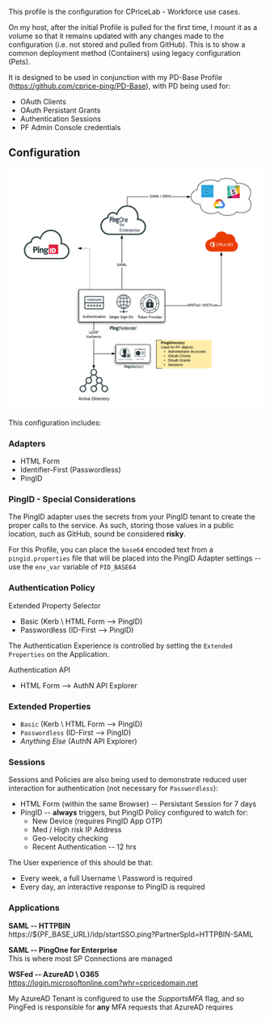 This profile is the configuration for CPriceLab - Workforce use cases.  

On my host, after the initial Profile is pulled for the first time, I mount it as a volume so that it remains updated with any changes made to the configuration (i.e. not stored and pulled from GitHub). This is to show a common deployment method (Containers) using legacy configuration (Pets).

It is designed to be used in conjunction with my PD-Base Profile (https://github.com/cprice-ping/PD-Base), with PD being used for:  
* OAuth Clients
* OAuth Persistant Grants
* Authentication Sessions
* PF Admin Console credentials

## Configuration

![CPriceLab Architecture](CPriceLab%20-%20WF.png)

This configuration includes:

### Adapters
* HTML Form
* Identifier-First (Passwordless)
* PingID


### PingID - Special Considerations
The PingID adapter uses the secrets from your PingID tenant to create the proper calls to the service. As such, storing those values in a public location, such as GitHub, sound be considered **risky**.

For this Profile, you can place the `base64` encoded text from a `pingid.properties` file that will be placed into the PingID Adapter settings -- use the `env_var` variable of `PID_BASE64`

### Authentication Policy
Extended Property Selector
  * Basic (Kerb \ HTML Form --> PingID)
  * Passwordless (ID-First --> PingID)

The Authentication Experience is controlled by setting the `Extended Properties` on the Application.  

Authentication API
* HTML Form --> AuthN API Explorer  

### Extended Properties
* `Basic` (Kerb \ HTML Form --> PingID)
* `Passwordless` (ID-First --> PingID)
* _Anything Else_ (AuthN API Explorer)

### Sessions  
Sessions and Policies are also being used to demonstrate reduced user interaction for authentication (not necessary for `Passwordless`):  

* HTML Form (within the same Browser) -- Persistant Session for 7 days
* PingID -- **always** triggers, but PingID Policy configured to watch for:
  * New Device (requires PingID App OTP) 
  * Med / High risk IP Address
  * Geo-velocity checking
  * Recent Authentication -- 12 hrs

The User experience of this should be that:  
* Every week, a full Username \ Password is required
* Every day, an interactive response to PingID is required

### Applications
**SAML -- HTTPBIN**  
https://${PF_BASE_URL}/idp/startSSO.ping?PartnerSpId=HTTPBIN-SAML

**SAML -- PingOne for Enterprise**  
This is where most SP Connections are managed  

**WSFed -- AzureAD \ O365**  
https://login.microsoftonline.com?whr=cpricedomain.net

My AzureAD Tenant is configured to use the *SupportsMFA* flag, and so PingFed is responsible for **any** MFA requests that AzureAD requires